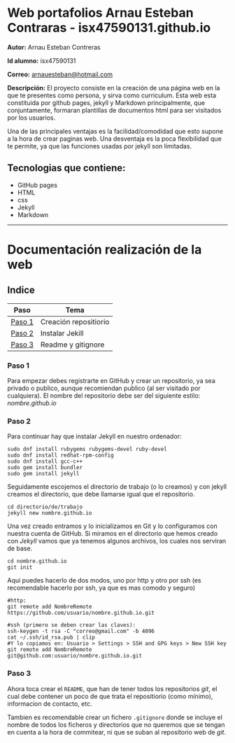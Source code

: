 # Web portafolios Arnau Esteban Contraras - isx47590131.github.io

**Autor:** Arnau Esteban Contreras

**Id alumno:** isx47590131

**Correo:** arnauesteban@hotmail.com

**Descripción:** El proyecto consiste en la creación de una página web en la que te presentes como persona, y sirva como 
curriculum. Esta web esta constituida  por github pages, jekyll y Markdown principalmente, que conjuntamente, formaran plantillas de documentos html para ser visitados por los usuarios. 

Una de las principales ventajas es la facilidad/comodidad que esto supone a la hora de crear paginas web. 
Una desventaja es la poca flexibilidad que te permite, ya que las funciones usadas por jekyll son limitadas.


## Tecnologias que contiene:

- GitHub pages
- HTML
- css
- Jekyll
- Markdown


-----

# Documentación realización de la web

## Indice

|     Paso      | Tema          |
| ------------- |-------------- |
|[Paso 1](#Paso_1) | Creación repositiorio  |
| [Paso 2](#Paso_2) | Instalar Jekill       |
| [Paso 3](#Paso_3) | Readme y gitignore     |



### **Paso 1**

Para empezar debes registrarte en GitHub y crear un repositorio, ya sea privado o publico, aunque recomiendan publico (al ser visitado por cualquiera). El nombre del repositorio debe ser del siguiente  estilo: *nombre.github.io* 

### **Paso 2**

Para continuar hay que instalar Jekyll en nuestro ordenador:

```
sudo dnf install rubygems rubygems-devel ruby-devel
sudo dnf install redhat-rpm-config
sudo dnf install gcc-c++
sudo gem install bundler
sudo gem install jekyll
```

Seguidamente escojemos el directorio de trabajo (o lo creamos) y con jekyll creamos el directorio, que debe llamarse igual que el repositorio.

```
cd directorio/de/trabajo
jekyll new nombre.github.io

```

Una vez creado entramos y lo inicializamos en Git y lo configuramos con nuestra cuenta de GitHub.
Si miramos en el directorio que hemos creado con *Jekyll* vamos que ya tenemos algunos archivos, los cuales nos serviran de base.

```
cd nombre.github.io
git init
```

Aqui puedes hacerlo de dos modos, uno por http y otro por ssh (es recomendable hacerlo por ssh, ya que es mas comodo y seguro)

```
#http:
git remote add NombreRemote https://github.com/usuario/nombre.github.io.git

#ssh (primero se deben crear las claves):
ssh-keygen -t rsa -C "correo@gmail.com" -b 4096
cat ~/.ssh/id_rsa.pub | clip
#Y lo copiamos en: Usuario > Settings > SSH and GPG keys > New SSH key
git remote add NombreRemote git@github.com:usuario/nombre.github.io.git

```


### **Paso 3**

Ahora toca crear el `README`, que han de tener todos los repositorios *git*, el cual debe contener un poco de que trata el repositiorio (como mínimo), informacion de contacto, etc.

Tambien es recomendable crear un fichero `.gitignore` donde se incluye el nombre de todos los ficheros y directorios que no queremos que se tengan en cuenta a la hora de commitear, ni que se suban al repositorio web de *git*.

